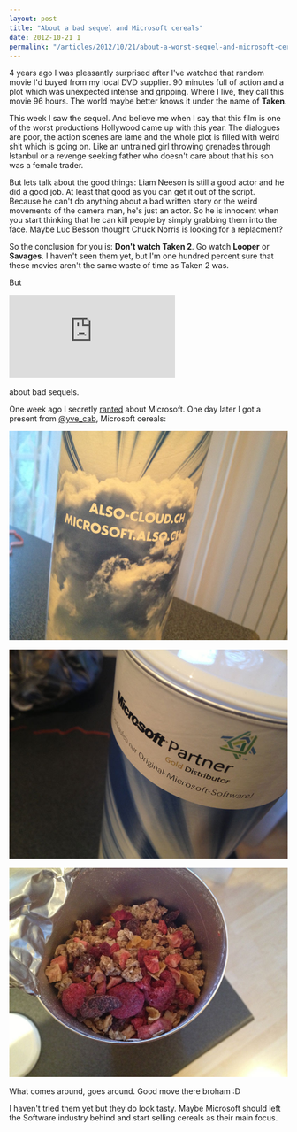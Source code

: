 ```yaml
---
layout: post
title: "About a bad sequel and Microsoft cereals"
date: 2012-10-21 1
permalink: "/articles/2012/10/21/about-a-worst-sequel-and-microsoft-cereals.html"
---
```


4 years ago I was pleasantly surprised after I've watched that random movie I'd buyed from my local DVD supplier.
90 minutes full of action and a plot which was unexpected intense and gripping. Where I live, they call this movie 96 hours.
The world maybe better knows it under the name of **Taken**.

This week I saw the sequel. And believe me when I say that this film is one of the worst productions Hollywood came up with this year.
The dialogues are poor, the action scenes are lame and the whole plot is filled with weird shit which is going on. Like an untrained girl
throwing grenades through Istanbul or a revenge seeking father who doesn't care about that his son was a female trader. 

But lets talk about the good things: Liam Neeson is still a good actor and he did a good job. At least that good as you can get it out of the script.
Because he can't do anything about a bad written story or the weird movements of the camera man, he's just an actor.
So he is innocent when you start thinking that he can kill people by simply grabbing them into the face. 
Maybe Luc Besson thought Chuck Norris is looking for a replacment?

So the conclusion for you is: **Don't watch Taken 2**. Go watch **Looper** or **Savages**. 
I haven't seen them yet, but I'm one hundred percent sure that these movies aren't the same waste of time as Taken 2 was.

But

<iframe class="youtube" src="http://www.youtube.com/embed/rk9WHasIZk0" frameborder="0" allowfullscreen></iframe>

about bad sequels.

One week ago I secretly [ranted](http://danielpuglisi.com/articles/2012/10/10/html5-fullscreen-api-attack.html) about Microsoft.
One day later I got a present from [@yve_cab](https://twitter.com/yve_cab), Microsoft cereals:

![Bild 1](/images/posts/ms-cereals-01.jpg)

![Bild 2](/images/posts/ms-cereals-02.jpg)

![Bild 3](/images/posts/ms-cereals-03.jpg)

What comes around, goes around. Good move there broham :D 

I haven't tried them yet but they do look tasty. 
Maybe Microsoft should left the Software industry behind and start selling cereals as their main focus.
